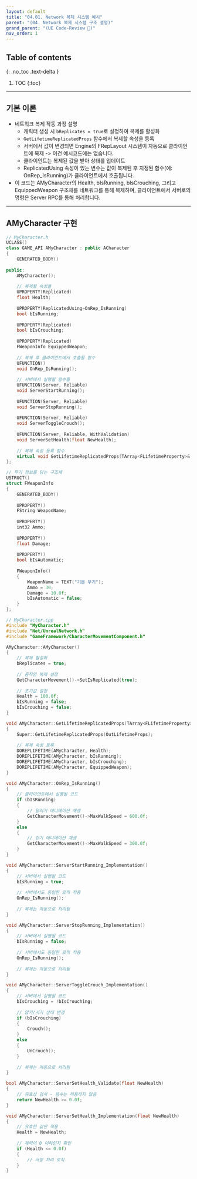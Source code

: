 ```yaml
---
layout: default
title: "04.01. Network 복제 시스템 예시"
parent: "(04. Network 복제 시스템 구조 설명)"
grand_parent: "(UE Code-Review 🤖)"
nav_order: 1
---
```


## Table of contents
{: .no_toc .text-delta }

1. TOC
{:toc}

---

## 기본 이론

* 네트워크 복제 작동 과정 설명
    * 캐릭터 생성 시 `bReplicates = true`로 설정하여 복제를 활성화
    * `GetLifetimeReplicatedProps` 함수에서 복제할 속성을 등록
    * 서버에서 값이 변경되면 Engine의 FRepLayout 시스템이 자동으로 클라이언트에 복제 -> 이건 예시코드에는 없습니다.
    * 클라이언트는 복제된 값을 받아 상태를 업데이트
    * ReplicatedUsing 속성이 있는 변수는 값이 복제된 후 지정된 함수(예: OnRep_IsRunning)가 클라이언트에서 호출됩니다.
* 이 코드는 AMyCharacter의 Health, bIsRunning, bIsCrouching, 그리고 EquippedWeapon 구조체를 네트워크를 통해 복제하며, 클라이언트에서 서버로의 명령은 Server RPC를 통해 처리합니다.

---

## AMyCharacter 구현

```cpp
// MyCharacter.h
UCLASS()
class GAME_API AMyCharacter : public ACharacter
{
    GENERATED_BODY()
    
public:
    AMyCharacter();
    
    // 복제될 속성들
    UPROPERTY(Replicated)
    float Health;
    
    UPROPERTY(ReplicatedUsing=OnRep_IsRunning)
    bool bIsRunning;
    
    UPROPERTY(Replicated)
    bool bIsCrouching;
    
    UPROPERTY(Replicated)
    FWeaponInfo EquippedWeapon;
    
    // 복제 후 클라이언트에서 호출될 함수
    UFUNCTION()
    void OnRep_IsRunning();
    
    // 서버에서 실행될 함수들
    UFUNCTION(Server, Reliable)
    void ServerStartRunning();
    
    UFUNCTION(Server, Reliable)
    void ServerStopRunning();
    
    UFUNCTION(Server, Reliable)
    void ServerToggleCrouch();
    
    UFUNCTION(Server, Reliable, WithValidation)
    void ServerSetHealth(float NewHealth);
    
    // 복제 속성 등록 함수
    virtual void GetLifetimeReplicatedProps(TArray<FLifetimeProperty>& OutLifetimeProps) const override;
};

// 무기 정보를 담는 구조체
USTRUCT()
struct FWeaponInfo
{
    GENERATED_BODY()
    
    UPROPERTY()
    FString WeaponName;
    
    UPROPERTY()
    int32 Ammo;
    
    UPROPERTY()
    float Damage;
    
    UPROPERTY()
    bool bIsAutomatic;
    
    FWeaponInfo()
    {
        WeaponName = TEXT("기본 무기");
        Ammo = 30;
        Damage = 10.0f;
        bIsAutomatic = false;
    }
};
```

```cpp
// MyCharacter.cpp
#include "MyCharacter.h"
#include "Net/UnrealNetwork.h"
#include "GameFramework/CharacterMovementComponent.h"

AMyCharacter::AMyCharacter()
{
    // 복제 활성화
    bReplicates = true;
    
    // 움직임 복제 설정
    GetCharacterMovement()->SetIsReplicated(true);
    
    // 초기값 설정
    Health = 100.0f;
    bIsRunning = false;
    bIsCrouching = false;
}

void AMyCharacter::GetLifetimeReplicatedProps(TArray<FLifetimeProperty>& OutLifetimeProps) const
{
    Super::GetLifetimeReplicatedProps(OutLifetimeProps);
    
    // 복제 속성 등록
    DOREPLIFETIME(AMyCharacter, Health);
    DOREPLIFETIME(AMyCharacter, bIsRunning);
    DOREPLIFETIME(AMyCharacter, bIsCrouching);
    DOREPLIFETIME(AMyCharacter, EquippedWeapon);
}

void AMyCharacter::OnRep_IsRunning()
{
    // 클라이언트에서 실행될 코드
    if (bIsRunning)
    {
        // 달리기 애니메이션 재생
        GetCharacterMovement()->MaxWalkSpeed = 600.0f;
    }
    else
    {
        // 걷기 애니메이션 재생
        GetCharacterMovement()->MaxWalkSpeed = 300.0f;
    }
}

void AMyCharacter::ServerStartRunning_Implementation()
{
    // 서버에서 실행될 코드
    bIsRunning = true;
    
    // 서버에서도 동일한 로직 적용
    OnRep_IsRunning();
    
    // 복제는 자동으로 처리됨
}

void AMyCharacter::ServerStopRunning_Implementation()
{
    // 서버에서 실행될 코드
    bIsRunning = false;
    
    // 서버에서도 동일한 로직 적용
    OnRep_IsRunning();
    
    // 복제는 자동으로 처리됨
}

void AMyCharacter::ServerToggleCrouch_Implementation()
{
    // 서버에서 실행될 코드
    bIsCrouching = !bIsCrouching;
    
    // 앉기/서기 상태 변경
    if (bIsCrouching)
    {
        Crouch();
    }
    else
    {
        UnCrouch();
    }
    
    // 복제는 자동으로 처리됨
}

bool AMyCharacter::ServerSetHealth_Validate(float NewHealth)
{
    // 유효성 검사 - 음수는 허용하지 않음
    return NewHealth >= 0.0f;
}

void AMyCharacter::ServerSetHealth_Implementation(float NewHealth)
{
    // 유효한 값만 적용
    Health = NewHealth;
    
    // 체력이 0 이하인지 확인
    if (Health <= 0.0f)
    {
        // 사망 처리 로직
    }
}
```